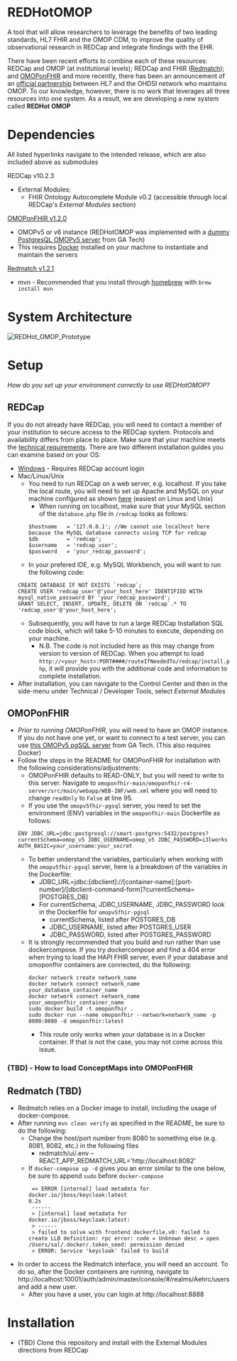 # REDHotOMOP
A tool that will allow researchers to leverage the benefits of two leading standards, HL7 FHIR and the OMOP CDM, to improve the quality of observational research in REDCap and integrate findings with the EHR.

There have been recent efforts to combine each of these resources: REDCap and OMOP (at institutional levels); REDCap and FHIR ([Redmatch](https://github.com/aehrc/redmatch)); and [OMOPonFHIR](https://github.com/omoponfhir/omoponfhir-main) and more recently, there has been an announcement of an [official partnership](https://www.ohdsi.org/ohdsi-hl7-collaboration/) between HL7 and the OHDSI network who maintains OMOP. To our knowledge, however, there is no work that leverages all three resources into one system. As a result, we are developing a new system called **REDHot OMOP**

# Dependencies
All listed hyperlinks navigate to the intended release, which are also included above as submodules

REDCap v10.2.3
* External Modules:
  * FHIR Ontology Autocomplete Module v0.2 (accessible through local REDCap's *External Modules* section)

[OMOPonFHIR v1.2.0](https://github.com/omoponfhir/omoponfhir-main/releases/tag/v1.2.0)
* OMOPv5 or v6 instance (REDHotOMOP was implemented with a [dummy PostgresQL OMOPv5 server](https://github.com/omoponfhir/omopv5fhir-pgsql/) from GA Tech)
* This requires [Docker](https://docs.docker.com/get-docker/) installed on your machine to instantiate and maintain the servers

[Redmatch v1.2.1](https://github.com/aehrc/redmatch/releases/tag/1.2.1)
* mvn - Recommended that you install through [homebrew](https://brew.sh) with `brew install mvn`

# System Architecture
![REDHot_OMOP_Prototype](https://user-images.githubusercontent.com/37944330/118322126-9e792680-b4cc-11eb-972f-65c7c371b9b3.png)

# Setup
*How do you set up your environment correctly to use REDHotOMOP?*

## REDCap
If you do not already have REDCap, you will need to contact a member of your institution to secure access to the REDCap system. Protocols and availability differs from place to place. Make sure that your machine meets the [technical requirements](https://projectredcap.org/software/requirements/). There are two different installation guides you can examine based on your OS:
* [Windows](https://community.projectredcap.org/storage/attachments/6318-20180417redcapinstallation.docx) - Requires REDCap account login
* Mac/Linux/Unix
  * You need to run REDCap on a web server, e.g. localhost. If you take the local route, you will need to set up Apache and MySQL on your machine configured as shown [here](https://www.maketecheasier.com/setup-local-web-server-all-platforms/) (easiest on Linux and Unix)
    * When running on localhost, make sure that your MySQL section of the `database.php` file in `/redcap` looks as follows:
    ```
    $hostname 	= '127.0.0.1'; //We cannot use localhost here because the MySQL database connects using TCP for redcap
    $db 		= 'redcap';
    $username 	= 'redcap_user';
    $password 	= 'your_redcap_password';
    ```
  * In your prefered IDE, e.g. MySQL Workbench, you will want to run the following code:
  ```
  CREATE DATABASE IF NOT EXISTS `redcap`;
  CREATE USER 'redcap_user'@'your_host_here' IDENTIFIED WITH mysql_native_password BY 'your_redcap_password';
  GRANT SELECT, INSERT, UPDATE, DELETE ON `redcap`.* TO 'redcap_user'@'your_host_here';
  ```
  * Subsequently, you will have to run a large REDCap Installation SQL code block, which will take 5-10 minutes to execute, depending on your machine.
    * N.B. The code is not included here as this may change from version to version of REDCap. When you attempt to load `http://<your_host>:PORT####/routeIfNeededTo/redcap/install.php`, it will provide you with the additional code and information to complete installation.
* After installation, you can navigate to the Control Center and then in the side-menu under Technical / Developer Tools, select *External Modules*

## OMOPonFHIR
* *Prior to running OMOPonFHIR*, you will need to have an OMOP instance. If you do not have one yet, or want to connect to a test server, you can use [this OMOPv5 pgSQL server](https://github.com/omoponfhir/omopv5fhir-pgsql/) from GA Tech. (This also requires Docker)
* Follow the steps in the README for OMOPonFHIR for installation with the following considerations/adjustments:
  * OMOPonFHIR defaults to READ-ONLY, but you will need to write to this server. Navigate to `omoponfhir-main/omoponfhir-r4-server/src/main/webapp/WEB-INF/web.xml` where you will need to change `readOnly` to `False` at line 95.
  * If you use the `omopv5fhir-pgsql` server, you need to set the environment (ENV) variables in the `omoponfhir-main` Dockerfile as follows:
  ```
  ENV JDBC_URL=jdbc:postgresql://smart-postgres:5432/postgres?currentSchema=omop_v5 JDBC_USERNAME=omop_v5 JDBC_PASSWORD=i3lworks AUTH_BASIC=your_username:your_secret
  ```
  * To better understand the variables, particularly when working with the `omopv5fhir-pgsql` server, here is a breakdown of the variables in the Dockerfile:
    * JDBC_URL=jdbc:[dbclient]://[container-name]:[port-number]/[dbclient-command-form]?currentSchema=[POSTGRES_DB]
    * For currentSchema, JDBC_USERNAME, JDBC_PASSWORD look in the Dockerfile for `omopv5fhir-pgsql`
      - currentSchema, listed after POSTGRES_DB
      - JDBC_USERNAME, listed after POSTGRES_USER
      - JDBC_PASSWORD, listed after POSTGRES_PASSWORD
  * It is strongly recommended that you build and run rather than use dockercompose. If you try dockercompose and find a 404 error when trying to load the HAPI FHIR server, even if your database and omoponfhir containers are connected, do the following:
    ```
    docker network create network_name
    docker network connect network_name your_database_container_name
    docker network connect network_name your_omoponfhir_container_name
    sudo docker build -t omoponfhir . 
    sudo docker run --name omoponfhir --network=network_name -p 8080:8080 -d omoponfhir:latest
    ```
    * This route only works when your database is in a Docker container. If that is not the case, you may not come across this issue.

### (TBD) - How to load ConceptMaps into OMOPonFHIR

## Redmatch (TBD)
* Redmatch relies on a Docker image to install, including the usage of docker-compose. 
* After running `mvn clean verify` as specified in the README, be sure to do the following:
  * Change the host/port number from 8080 to something else (e.g. 8081, 8082, etc.) in the following files
    * redmatch/ui/.env – REACT_APP_REDMATCH_URL='http://localhost:8082'
  * If `docker-compose up -d` gives you an error similar to the one below, be sure to append `sudo` before `docker-compose`
    ```
     => ERROR [internal] load metadata for docker.io/jboss/keycloak:latest                                                                                                              0.2s
     ------
     > [internal] load metadata for docker.io/jboss/keycloak:latest:
     > ------
     > failed to solve with frontend dockerfile.v0: failed to create LLB definition: rpc error: code = Unknown desc = open /Users/sal/.docker/.token_seed: permission denied
     > ERROR: Service 'keycloak' failed to build
    ```
* In order to access the Redmatch interface, you will need an account. To do so, after the Docker containers are running, navigate to http://localhost:10001/auth/admin/master/console/#/realms/Aehrc/users and add a new user.
  * After you have a user, you can login at http://localhost:8888
# Installation
* (TBD) Clone this repository and install with the External Modules directions from REDCap
